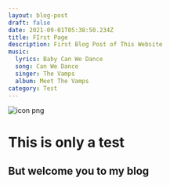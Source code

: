 ```yaml
---
layout: blog-post
draft: false
date: 2021-09-01T05:38:50.234Z
title: FIrst Page
description: First Blog Post of This Website
music:
  lyrics: Baby Can We Dance
  song: Can We Dance
  singer: The Vamps
  album: Meet The Vamps
category: Test
---
```

![icon png](/assets/icon.png "Gatsby Icon")

# This is only a test

## But welcome you to my blog